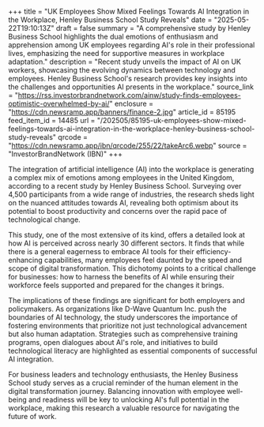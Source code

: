 +++
title = "UK Employees Show Mixed Feelings Towards AI Integration in the Workplace, Henley Business School Study Reveals"
date = "2025-05-22T19:10:13Z"
draft = false
summary = "A comprehensive study by Henley Business School highlights the dual emotions of enthusiasm and apprehension among UK employees regarding AI's role in their professional lives, emphasizing the need for supportive measures in workplace adaptation."
description = "Recent study unveils the impact of AI on UK workers, showcasing the evolving dynamics between technology and employees. Henley Business School's research provides key insights into the challenges and opportunities AI presents in the workplace."
source_link = "https://rss.investorbrandnetwork.com/ainw/study-finds-employees-optimistic-overwhelmed-by-ai/"
enclosure = "https://cdn.newsramp.app/banners/finance-2.jpg"
article_id = 85195
feed_item_id = 14485
url = "/202505/85195-uk-employees-show-mixed-feelings-towards-ai-integration-in-the-workplace-henley-business-school-study-reveals"
qrcode = "https://cdn.newsramp.app/ibn/qrcode/255/22/takeArc6.webp"
source = "InvestorBrandNetwork (IBN)"
+++

<p>The integration of artificial intelligence (AI) into the workplace is generating a complex mix of emotions among employees in the United Kingdom, according to a recent study by Henley Business School. Surveying over 4,500 participants from a wide range of industries, the research sheds light on the nuanced attitudes towards AI, revealing both optimism about its potential to boost productivity and concerns over the rapid pace of technological change.</p><p>This study, one of the most extensive of its kind, offers a detailed look at how AI is perceived across nearly 30 different sectors. It finds that while there is a general eagerness to embrace AI tools for their efficiency-enhancing capabilities, many employees feel daunted by the speed and scope of digital transformation. This dichotomy points to a critical challenge for businesses: how to harness the benefits of AI while ensuring their workforce feels supported and prepared for the changes it brings.</p><p>The implications of these findings are significant for both employers and policymakers. As organizations like D-Wave Quantum Inc. push the boundaries of AI technology, the study underscores the importance of fostering environments that prioritize not just technological advancement but also human adaptation. Strategies such as comprehensive training programs, open dialogues about AI's role, and initiatives to build technological literacy are highlighted as essential components of successful AI integration.</p><p>For business leaders and technology enthusiasts, the Henley Business School study serves as a crucial reminder of the human element in the digital transformation journey. Balancing innovation with employee well-being and readiness will be key to unlocking AI's full potential in the workplace, making this research a valuable resource for navigating the future of work.</p>